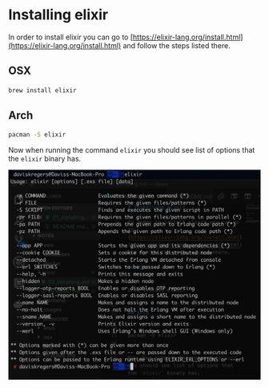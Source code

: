 # Installing elixir

In order to install elixir you can go to [https://elixir-lang.org/install.html](https://elixir-lang.org/install.html)
and follow the steps listed there.

## OSX 

```bash
brew install elixir
```

## Arch

```bash
pacman -S elixir
```

Now when running the command `elixir` you should see list of options that the `elixir` binary has.

![](../images/2018-12-27-13-08-39.png)
